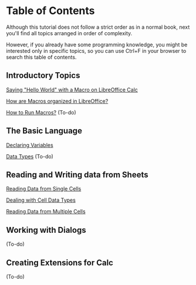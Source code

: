# Table of Contents

Although this tutorial does not follow a strict order as in a normal book, next you'll find all topics arranged in order of complexity.

However, if you already have some programming knowledge, you might be interested only in specific topics, so you can use Ctrl+F in your browser to search this table of contents.

## Introductory Topics

[Saying "Hello World" with a Macro on LibreOffice Calc](./topics/Hello_World.md)

[How are Macros organized in LibreOffice?](./topics/Macro_Organization.md)

[How to Run Macros?](./Contents.md) (To-do)

## The Basic Language

[Declaring Variables](./Contents.md)

[Data Types](./Contents) (To-do)

## Reading and Writing data from Sheets

[Reading Data from Single Cells](./topics/Reading_Data_Single_Cell.md)

[Dealing with Cell Data Types](./topics/Cell_Types.md)

[Reading Data from Multiple Cells](./topics/Reading_Data_Multiple_Cells.md)

## Working with Dialogs

(To-do)

## Creating Extensions for Calc

(To-do)
